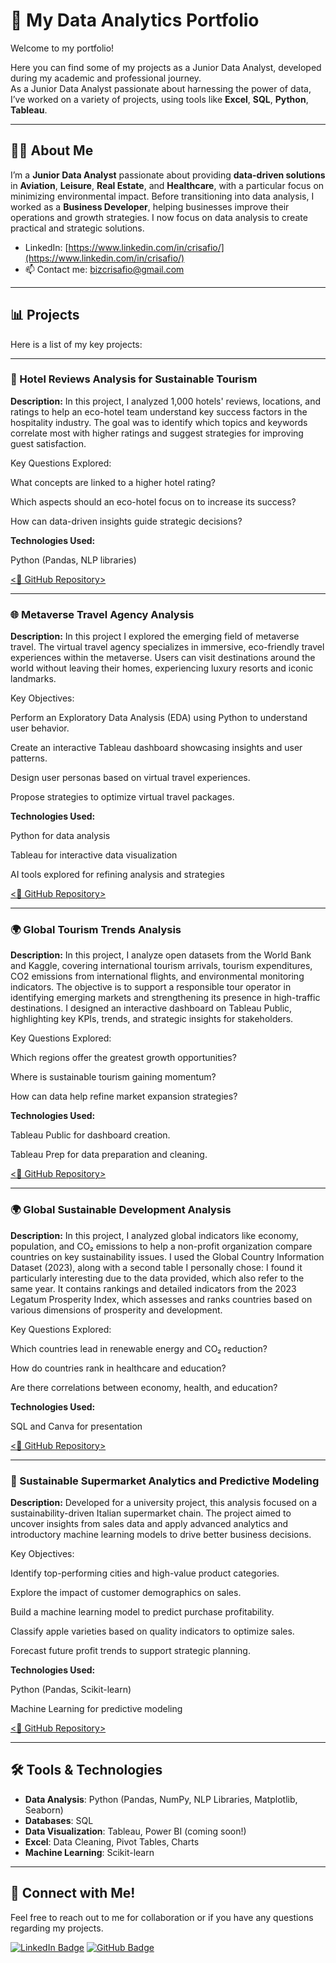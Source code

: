 # 💼 My Data Analytics Portfolio

Welcome to my portfolio!

Here you can find some of my projects as a Junior Data Analyst, developed during my academic and professional journey.  
As a Junior Data Analyst passionate about harnessing the power of data, I’ve worked on a variety of projects, using tools like **Excel**, **SQL**, **Python**, **Tableau**.

---

## 👩‍🎓 About Me

I’m a **Junior Data Analyst** passionate about providing **data-driven solutions** in **Aviation**, **Leisure**, **Real Estate**, and **Healthcare**, with a particular focus on minimizing environmental impact. Before transitioning into data analysis, I worked as a **Business Developer**, helping businesses improve their operations and growth strategies. I now focus on data analysis to create practical and strategic solutions.

- LinkedIn: [https://www.linkedin.com/in/crisafio/](https://www.linkedin.com/in/crisafio/)
- 📫 Contact me: [bizcrisafio@gmail.com](mailto:bizcrisafio@gmail.com) 

---

## 📊 Projects

Here is a list of my key projects:

---

### **🏨 Hotel Reviews Analysis for Sustainable Tourism**

**Description:**
In this project, I analyzed 1,000 hotels' reviews, locations, and ratings to help an eco-hotel team understand key success factors in the hospitality industry. The goal was to identify which topics and keywords correlate most with higher ratings and suggest strategies for improving guest satisfaction.

Key Questions Explored:

What concepts are linked to a higher hotel rating?

Which aspects should an eco-hotel focus on to increase its success?

How can data-driven insights guide strategic decisions?

**Technologies Used:**

Python (Pandas, NLP libraries)


[<🔗 GitHub Repository>](https://github.com/VeronicaCrisafio/MyPortfolio/blob/main/VeronicaCrisafioPython.ipynb)

---

###  **🌐 Metaverse Travel Agency Analysis**

**Description:**
In this project I explored the emerging field of metaverse travel.
The virtual travel agency specializes in immersive, eco-friendly travel experiences within the metaverse. 
Users can visit destinations around the world without leaving their homes, experiencing luxury resorts and iconic landmarks.

Key Objectives:

Perform an Exploratory Data Analysis (EDA) using Python to understand user behavior.

Create an interactive Tableau dashboard showcasing insights and user patterns.

Design user personas based on virtual travel experiences.

Propose strategies to optimize virtual travel packages.

**Technologies Used:**

Python for data analysis 

Tableau for interactive data visualization

AI tools explored for refining analysis and strategies

[<🔗 GitHub Repository>](https://github.com/VeronicaCrisafio/MyPortfolio/blob/main/Progetto%20Finale%20Data%20Analysis%20di%20Veronica%20Crisafio.pdf)

---

### **🌍 Global Tourism Trends Analysis**

**Description:**
In this project, I analyze open datasets from the World Bank and Kaggle, covering international tourism arrivals, tourism expenditures, CO2 emissions from international flights, and environmental monitoring indicators.
The objective is to support a responsible tour operator in identifying emerging markets and strengthening its presence in high-traffic destinations.
I designed an interactive dashboard on Tableau Public, highlighting key KPIs, trends, and strategic insights for stakeholders.

Key Questions Explored:

Which regions offer the greatest growth opportunities?

Where is sustainable tourism gaining momentum?

How can data help refine market expansion strategies?

**Technologies Used:**

Tableau Public for dashboard creation.

Tableau Prep for data preparation and cleaning.

[<🔗 GitHub Repository>](https://github.com/VeronicaCrisafio/MyPortfolio/blob/2b388cc176f03b30cab9eaaac0b44b5908b6a6e3/Progetto%20Data%20Visualization%20con%20Tableau%20di%20Veronica%20Crisafio.pdf)

---
### **🌍 Global Sustainable Development Analysis**

**Description:**
In this project, I analyzed global indicators like economy, population, and CO₂ emissions to help a non-profit organization compare countries on key sustainability issues. I used the Global Country Information Dataset (2023), along with a second table I personally chose: I found it particularly interesting due to the data provided, which also refer to the same year. It contains rankings and detailed indicators from the 2023 Legatum Prosperity Index, which assesses and ranks countries based on various dimensions of prosperity and development.

Key Questions Explored:

Which countries lead in renewable energy and CO₂ reduction?

How do countries rank in healthcare and education?

Are there correlations between economy, health, and education?

**Technologies Used:**

SQL and Canva for presentation

[<🔗 GitHub Repository>](https://github.com/VeronicaCrisafio/MyPortfolio/blob/main/Progetto%20SQL%20Lifestyle%20di%20Veronica%20Crisafio.pdf)

---

### **🛒 Sustainable Supermarket Analytics and Predictive Modeling**

**Description:**
Developed for a university project, this analysis focused on a sustainability-driven Italian supermarket chain.
The project aimed to uncover insights from sales data and apply advanced analytics and introductory machine learning models to drive better business decisions.

Key Objectives:

Identify top-performing cities and high-value product categories.

Explore the impact of customer demographics on sales.

Build a machine learning model to predict purchase profitability.

Classify apple varieties based on quality indicators to optimize sales.

Forecast future profit trends to support strategic planning.

**Technologies Used:**

Python (Pandas, Scikit-learn)

Machine Learning for predictive modeling

[<🔗 GitHub Repository>](https://github.com/VeronicaCrisafio/MyPortfolio/blob/b6d26b53106c8fc6ced06605b4d37ff4ed24863b/VeronicaCrisafio_Progetto_Advanced_Analytics.ipynb)

---


## 🛠️ Tools & Technologies

- **Data Analysis**: Python (Pandas, NumPy, NLP Libraries, Matplotlib, Seaborn)
- **Databases**: SQL 
- **Data Visualization**: Tableau, Power BI (coming soon!)
- **Excel**: Data Cleaning, Pivot Tables, Charts
- **Machine Learning**: Scikit-learn

---

## 🔗 Connect with Me!

Feel free to reach out to me for collaboration or if you have any questions regarding my projects.

[![LinkedIn Badge](https://img.shields.io/badge/LinkedIn-0077B5?style=social&logo=linkedin)](https://www.linkedin.com/in/crisafio/)
[![GitHub Badge](https://img.shields.io/badge/GitHub-181717?style=social&logo=github)](https://github.com/VeronicaCrisafio/)
